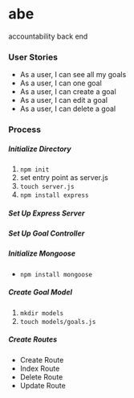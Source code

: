 # abe
accountability back end

### User Stories

- As a user, I can see all my goals
- As a user, I can one goal
- As a user, I can create a goal
- As a user, I can edit a goal
- As a user, I can delete a goal

### Process

##### Initialize Directory
1. ```npm init ```
2. set entry point as server.js
3. ```touch server.js```
4. ```npm install express```
##### Set Up Express Server
##### Set Up Goal Controller
##### Initialize Mongoose
- ```npm install mongoose```
##### Create Goal Model
1. ```mkdir models```
2. ```touch models/goals.js```
##### Create Routes
- Create Route
- Index Route
- Delete Route
- Update Route
